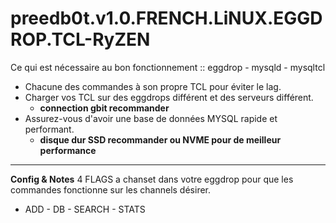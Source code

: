 # preedb0t.v1.0.FRENCH.LiNUX.EGGDROP.TCL-RyZEN #

Ce qui est nécessaire au bon fonctionnement :: eggdrop - mysqld - mysqltcl

- Chacune des commandes à son propre TCL pour éviter le lag.
- Charger vos TCL sur des eggdrops différent et des serveurs différent.
  - **connection gbit recommander**
- Assurez-vous d'avoir une base de données MYSQL rapide et performant.
  - **disque dur SSD recommander ou NVME pour de meilleur performance**
-------------------------------------------------------------------------------------------------------
**Config & Notes**
4 FLAGS a chanset dans votre eggdrop pour que les commandes fonctionne sur les channels désirer.
- ADD - DB - SEARCH - STATS
